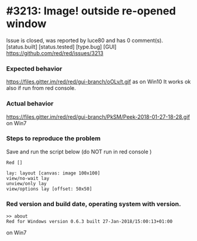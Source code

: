 
#3213: Image! outside re-opened window
================================================================================
Issue is closed, was reported by luce80 and has 0 comment(s).
[status.built] [status.tested] [type.bug] [GUI]
<https://github.com/red/red/issues/3213>

### Expected behavior
https://files.gitter.im/red/red/gui-branch/oOLv/t.gif as on Win10
It works ok also if run from red console.
### Actual behavior
https://files.gitter.im/red/red/gui-branch/PkSM/Peek-2018-01-27-18-28.gif on Win7
### Steps to reproduce the problem
Save and run the script below (do NOT run in red console )
```
Red []

lay: layout [canvas: image 100x100]
view/no-wait lay
unview/only lay
view/options lay [offset: 50x50]
```
### Red version and build date, operating system with version.
```
>> about
Red for Windows version 0.6.3 built 27-Jan-2018/15:00:13+01:00
```
on Win7


